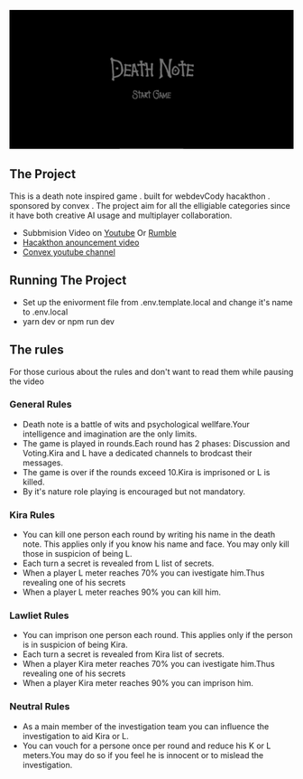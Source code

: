 ![Start Screen](https://github.com/IDIRYACINE/death-note-hackathon/blob/main/preview/StartScreen.png?raw=true)

## The Project
This is a death note inspired game . built for webdevCody hacakthon . sponsored by convex .
The project aim for all the elligiable categories since it have both creative AI usage and multiplayer collaboration.

- Subbmision Video on [Youtube](https://www.youtube.com/watch?v=EkG2Jg3igHs)  Or  [Rumble](https://rumble.com/v3in4f5-death-note-inspired-game-webdevcody-hackathon.html)
- [Hacakthon anouncement video](https://www.youtube.com/watch?v=E5Kt_E8m4t8)
- [Convex youtube channel](https://www.youtube.com/@convex-dev)
## Running The Project
- Set up the enivorment file from .env.template.local and change it's name to .env.local
- yarn dev or npm run dev 

## The rules
For those curious about the rules and don't want to read them while pausing the video

### General Rules
 - Death note is a battle of wits and psychological wellfare.Your intelligence and imagination are the only limits.
 - The game is played in rounds.Each round has 2 phases: Discussion and Voting.Kira and L have a dedicated channels to brodcast their messages.
 - The game is over if the rounds exceed 10.Kira is imprisoned or L is killed.
 - By it's nature role playing is encouraged but not mandatory.

### Kira Rules
 - You can kill one person each round by writing his name in the death note. This applies only if you know his name and face. You may only kill those in suspicion of being L.
 - Each turn a secret is revealed from L list of secrets.
 - When a player L meter reaches 70% you can ivestigate him.Thus revealing one of his secrets
 - When a player L meter reaches 90% you can kill him.

### Lawliet Rules
 - You can imprison one person each round. This applies only if the person is in suspicion of being Kira.
 - Each turn a secret is revealed from Kira list of secrets.
 - When a player Kira meter reaches 70% you can ivestigate him.Thus revealing one of his secrets
 - When a player Kira meter reaches 90% you can imprison him.

### Neutral Rules
 - As a main member of the investigation team you can influence the investigation to aid Kira or L.
 - You can vouch for a persone once per round and reduce his K or L meters.You may do so if you feel he is innocent or to mislead the investigation.
